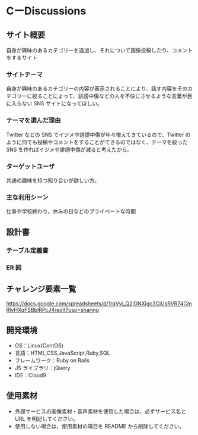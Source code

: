 # CーDiscussions

## サイト概要

自身が興味のあるカテゴリーを追加し、それについて画像投稿したり、コメントをするサイト

### サイトテーマ

自身が興味のあるカテゴリーの内容が表示されることにより、話す内容をそのカテゴリーに絞ることによって、誹謗中傷などの人を不快にさせるような言葉が目に入らない SNS サイトになってほしい。

### テーマを選んだ理由

Twitter などの SNS でイジメや誹謗中傷が年々増えてきているので、Twitter のように何でも投稿やコメントをすることができるのではなく、テーマを絞った SNS を作ればイジメや誹謗中傷が減ると考えたから。

### ターゲットユーザ

共通の趣味を持つ知り合いが欲しい方。

### 主な利用シーン

仕事や学校終わり。休みの日などのプライベートな時間

## 設計書

### テーブル定義書

### ER 図

## チャレンジ要素一覧

https://docs.google.com/spreadsheets/d/1rqVvi_Q2jGNXigc3CjUsRVR74CmRIyHXqFSBbIRPcJ4/edit?usp=sharing

## 開発環境

- OS：Linux(CentOS)
- 言語：HTML,CSS,JavaScript,Ruby,SQL
- フレームワーク：Ruby on Rails
- JS ライブラリ：jQuery
- IDE：Cloud9

## 使用素材

- 外部サービスの画像素材・音声素材を使用した場合は、必ずサービス名と URL を明記してください。
- 使用しない場合は、使用素材の項目を README から削除してください。
